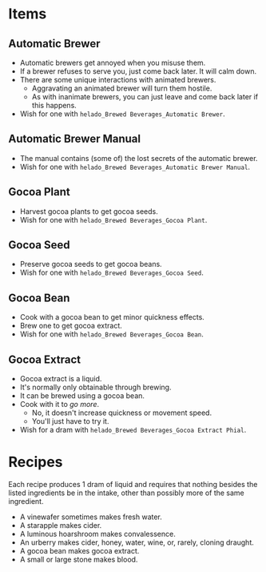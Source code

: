 # Items

## Automatic Brewer

- Automatic brewers get annoyed when you misuse them.
- If a brewer refuses to serve you, just come back later. It will calm down.
- There are some unique interactions with animated brewers.
    - Aggravating an animated brewer will turn them hostile.
    - As with inanimate brewers, you can just leave and come back later if this happens.
- Wish for one with `helado_Brewed Beverages_Automatic Brewer`.

## Automatic Brewer Manual

- The manual contains (some of) the lost secrets of the automatic brewer.
- Wish for one with `helado_Brewed Beverages_Automatic Brewer Manual`.

## Gocoa Plant

- Harvest gocoa plants to get gocoa seeds.
- Wish for one with `helado_Brewed Beverages_Gocoa Plant`.

## Gocoa Seed

- Preserve gocoa seeds to get gocoa beans.
- Wish for one with `helado_Brewed Beverages_Gocoa Seed`.

## Gocoa Bean

- Cook with a gocoa bean to get minor quickness effects.
- Brew one to get gocoa extract.
- Wish for one with `helado_Brewed Beverages_Gocoa Bean`.

## Gocoa Extract

- Gocoa extract is a liquid.
- It's normally only obtainable through brewing.
- It can be brewed using a gocoa bean.
- Cook with it to *go more*.
    - No, it doesn't increase quickness or movement speed.
    - You'll just have to try it.
- Wish for a dram with `helado_Brewed Beverages_Gocoa Extract Phial`.

# Recipes

Each recipe produces 1 dram of liquid and requires that nothing besides the listed ingredients be in the intake, other than possibly more of the same ingredient.

- A vinewafer sometimes makes fresh water.
- A starapple makes cider.
- A luminous hoarshroom makes convalessence.
- An urberry makes cider, honey, water, wine, or, rarely, cloning draught.
- A gocoa bean makes gocoa extract.
- A small or large stone makes blood.

